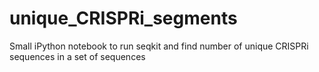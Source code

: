 # unique_CRISPRi_segments
Small iPython notebook to run seqkit and find number of unique CRISPRi sequences in a set of sequences
